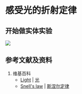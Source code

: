 # 感受光的折射定律

## 开始做实体实验

![](/images/光/折射和透镜/感受光的折射定律/1a1.jpg)

## 参考文献及资料

1. 维基百科
	- [Light](https://en.wikipedia.org/wiki/Light) | [光](https://zh.wikipedia.org/wiki/光) 
	- [Snell's law](https://en.wikipedia.org/wiki/Snell%27s_law)  | [斯涅尔定律](https://zh.wikipedia.org/wiki/%E6%96%AF%E6%B6%85%E5%B0%94%E5%AE%9A%E5%BE%8B)